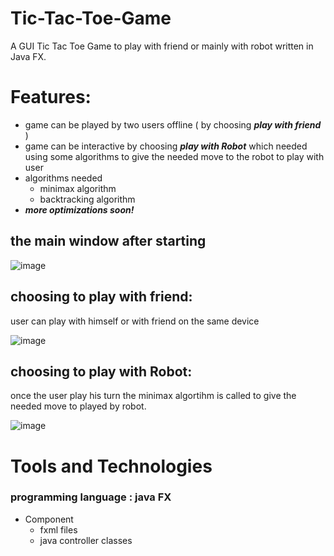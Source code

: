 # Tic-Tac-Toe-Game
A GUI Tic Tac Toe Game to play with friend or mainly with robot written in Java FX.

# Features:
- game can be played by two users offline ( by choosing ***play with friend*** )
- game can be interactive by choosing ***play with Robot*** which needed using some algorithms to give the needed move to the robot to play  with user
- algorithms needed
  - minimax algorithm
  - backtracking algorithm
- ***more optimizations soon!***

## the main window after starting

![image](https://github.com/MOSTAFA-MANSOUR72/Tic-Tac-Toe-Game/assets/149438807/3b83028f-0d9c-42d9-b293-daa622ddbbcc)

## choosing to play with friend:
user can play with himself or with friend on the same device

![image](https://github.com/MOSTAFA-MANSOUR72/Tic-Tac-Toe-Game/assets/149438807/3a75f064-805b-4666-8b2a-a8155c737814)

## choosing to play with Robot:
once the user play his turn the minimax algortihm is called to give the needed move to played by robot.

![image](https://github.com/MOSTAFA-MANSOUR72/Tic-Tac-Toe-Game/assets/149438807/5dbc74a3-89cb-4652-8a0c-a5feb97c7d09)

# Tools and Technologies
### programming language : java FX
- Component
  - fxml files
  - java controller classes
 

